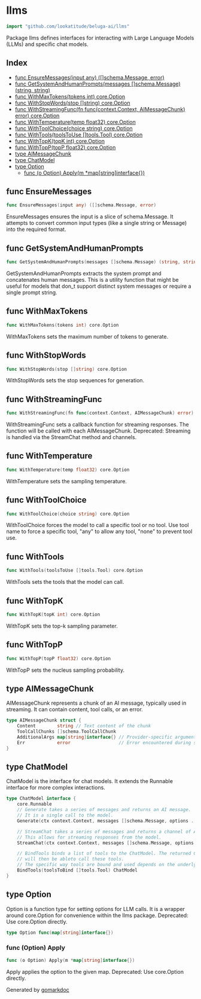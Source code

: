 <!-- Code generated by gomarkdoc. DO NOT EDIT -->

# llms

```go
import "github.com/lookatitude/beluga-ai/llms"
```

Package llms defines interfaces for interacting with Large Language Models \(LLMs\) and specific chat models.

## Index

- [func EnsureMessages\(input any\) \(\[\]schema.Message, error\)](<#EnsureMessages>)
- [func GetSystemAndHumanPrompts\(messages \[\]schema.Message\) \(string, string\)](<#GetSystemAndHumanPrompts>)
- [func WithMaxTokens\(tokens int\) core.Option](<#WithMaxTokens>)
- [func WithStopWords\(stop \[\]string\) core.Option](<#WithStopWords>)
- [func WithStreamingFunc\(fn func\(context.Context, AIMessageChunk\) error\) core.Option](<#WithStreamingFunc>)
- [func WithTemperature\(temp float32\) core.Option](<#WithTemperature>)
- [func WithToolChoice\(choice string\) core.Option](<#WithToolChoice>)
- [func WithTools\(toolsToUse \[\]tools.Tool\) core.Option](<#WithTools>)
- [func WithTopK\(topK int\) core.Option](<#WithTopK>)
- [func WithTopP\(topP float32\) core.Option](<#WithTopP>)
- [type AIMessageChunk](<#AIMessageChunk>)
- [type ChatModel](<#ChatModel>)
- [type Option](<#Option>)
  - [func \(o Option\) Apply\(m \*map\[string\]interface\{\}\)](<#Option.Apply>)


<a name="EnsureMessages"></a>
## func EnsureMessages

```go
func EnsureMessages(input any) ([]schema.Message, error)
```

EnsureMessages ensures the input is a slice of schema.Message. It attempts to convert common input types \(like a single string or Message\) into the required format.

<a name="GetSystemAndHumanPrompts"></a>
## func GetSystemAndHumanPrompts

```go
func GetSystemAndHumanPrompts(messages []schema.Message) (string, string)
```

GetSystemAndHumanPrompts extracts the system prompt and concatenates human messages. This is a utility function that might be useful for models that don\_t support distinct system messages or require a single prompt string.

<a name="WithMaxTokens"></a>
## func WithMaxTokens

```go
func WithMaxTokens(tokens int) core.Option
```

WithMaxTokens sets the maximum number of tokens to generate.

<a name="WithStopWords"></a>
## func WithStopWords

```go
func WithStopWords(stop []string) core.Option
```

WithStopWords sets the stop sequences for generation.

<a name="WithStreamingFunc"></a>
## func WithStreamingFunc

```go
func WithStreamingFunc(fn func(context.Context, AIMessageChunk) error) core.Option
```

WithStreamingFunc sets a callback function for streaming responses. The function will be called with each AIMessageChunk. Deprecated: Streaming is handled via the StreamChat method and channels.

<a name="WithTemperature"></a>
## func WithTemperature

```go
func WithTemperature(temp float32) core.Option
```

WithTemperature sets the sampling temperature.

<a name="WithToolChoice"></a>
## func WithToolChoice

```go
func WithToolChoice(choice string) core.Option
```

WithToolChoice forces the model to call a specific tool or no tool. Use tool name to force a specific tool, "any" to allow any tool, "none" to prevent tool use.

<a name="WithTools"></a>
## func WithTools

```go
func WithTools(toolsToUse []tools.Tool) core.Option
```

WithTools sets the tools that the model can call.

<a name="WithTopK"></a>
## func WithTopK

```go
func WithTopK(topK int) core.Option
```

WithTopK sets the top\-k sampling parameter.

<a name="WithTopP"></a>
## func WithTopP

```go
func WithTopP(topP float32) core.Option
```

WithTopP sets the nucleus sampling probability.

<a name="AIMessageChunk"></a>
## type AIMessageChunk

AIMessageChunk represents a chunk of an AI message, typically used in streaming. It can contain content, tool calls, or an error.

```go
type AIMessageChunk struct {
    Content        string // Text content of the chunk
    ToolCallChunks []schema.ToolCallChunk
    AdditionalArgs map[string]interface{} // Provider-specific arguments or metadata
    Err            error                  // Error encountered during streaming for this chunk
}
```

<a name="ChatModel"></a>
## type ChatModel

ChatModel is the interface for chat models. It extends the Runnable interface for more complex interactions.

```go
type ChatModel interface {
    core.Runnable
    // Generate takes a series of messages and returns an AI message.
    // It is a single call to the model.
    Generate(ctx context.Context, messages []schema.Message, options ...core.Option) (schema.Message, error)

    // StreamChat takes a series of messages and returns a channel of AIMessageChunk.
    // This allows for streaming responses from the model.
    StreamChat(ctx context.Context, messages []schema.Message, options ...core.Option) (<-chan AIMessageChunk, error)

    // BindTools binds a list of tools to the ChatModel. The returned ChatModel
    // will then be ableto call these tools.
    // The specific way tools are bound and used depends on the underlying model provider.
    BindTools(toolsToBind []tools.Tool) ChatModel
}
```

<a name="Option"></a>
## type Option

Option is a function type for setting options for LLM calls. It is a wrapper around core.Option for convenience within the llms package. Deprecated: Use core.Option directly.

```go
type Option func(map[string]interface{})
```

<a name="Option.Apply"></a>
### func \(Option\) Apply

```go
func (o Option) Apply(m *map[string]interface{})
```

Apply applies the option to the given map. Deprecated: Use core.Option directly.

Generated by [gomarkdoc](<https://github.com/princjef/gomarkdoc>)
